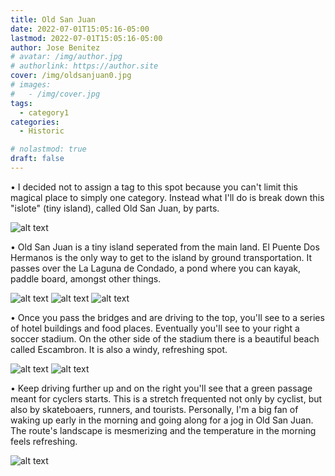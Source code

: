 ```yaml
---
title: Old San Juan
date: 2022-07-01T15:05:16-05:00
lastmod: 2022-07-01T15:05:16-05:00
author: Jose Benitez
# avatar: /img/author.jpg
# authorlink: https://author.site
cover: /img/oldsanjuan0.jpg
# images:
#   - /img/cover.jpg
tags:
  - category1
categories:
  - Historic

# nolastmod: true
draft: false
---
```


• I decided not to assign a tag to this spot because you can't limit this magical place to simply one category. Instead what I'll do is break down this "islote" (tiny island), called Old San Juan, by parts.

![alt text](/img/oldsanjuan0.jpg)

• Old San Juan is a tiny island seperated from the main land. El Puente Dos Hermanos is the only way to get to the island by ground transportation. It passes over the La Laguna de Condado, a pond where you can kayak, paddle board, amongst other things.

![alt text](/img/puentedoshermanos0.jpg)
![alt text](/img/puentedoshermanos.jpg)
![alt text](/img/kayakcondado.jpg)

• Once you pass the bridges and are driving to the top, you'll see to a series of hotel buildings and food places. Eventually you'll see to your right a soccer stadium. On the other side of the stadium there is a beautiful beach called Escambron. It is also a windy, refreshing spot.

![alt text](/img/escambron.jpg)
![alt text](/img/escambronarea.jpg)

• Keep driving further up and on the right you'll see that a green passage meant for cyclers starts. This is a stretch frequented not only by cyclist, but also by skateboaers, runners, and tourists. Personally, I'm a big fan of waking up early in the morning and going along for a jog in Old San Juan. The route's landscape is mesmerizing and the temperature in the morning feels refreshing.

![alt text](/img/ciclovia.jpg)
